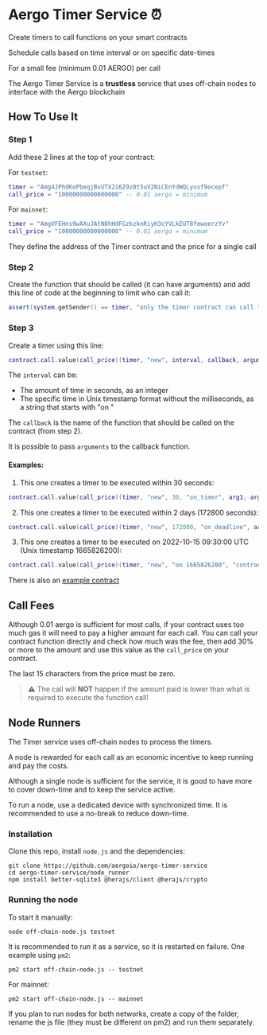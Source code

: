 # Aergo Timer Service ⏰

Create timers to call functions on your smart contracts

Schedule calls based on time interval or on specific date-times

For a small fee (minimum 0.01 AERGO) per call

The Aergo Timer Service is a **trustless** service that uses off-chain nodes to interface with the Aergo blockchain


## How To Use It

### Step 1

Add these 2 lines at the top of your contract:

For `testnet`:

```lua
timer = "Amg4JPhdKoPbeqjBvUTX2i6Z9z8t5uV2NiCEnYdWQLyusf9ocepf"
call_price = "10000000000000000" -- 0.01 aergo = minimum
```

For `mainnet`:

```lua
timer = "AmgVFEHns9wAXuJAtN8hHdFGzkzknRiyH3cYVLkEUT8fewoerzYv"
call_price = "10000000000000000" -- 0.01 aergo = minimum
```

They define the address of the Timer contract and the price for a single call


### Step 2

Create the function that should be called (it can have arguments) and add this line of code at the beginning to limit who can call it:

```lua
assert(system.getSender() == timer, "only the timer contract can call this function")
```


### Step 3

Create a timer using this line:

```lua
contract.call.value(call_price)(timer, "new", interval, callback, arguments...)
```

The `interval` can be:

* The amount of time in seconds, as an integer
* The specific time in Unix timestamp format without the milliseconds, as a string that starts with "on "

The `callback` is the name of the function that should be called on the contract (from step 2).

It is possible to pass `arguments` to the callback function.

#### Examples:

1. This one creates a timer to be executed within 30 seconds:

```lua
contract.call.value(call_price)(timer, "new", 30, "on_timer", arg1, arg2)
```

2. This one creates a timer to be executed within 2 days (172800 seconds):

```lua
contract.call.value(call_price)(timer, "new", 172800, "on_deadline", arg)
```

3. This one creates a timer to be executed on 2022-10-15 09:30:00 UTC (Unix timestamp 1665826200):

```lua
contract.call.value(call_price)(timer, "new", "on 1665826200", "contract_end")
```

There is also an [example contract](example/caller.lua)


## Call Fees

Although 0.01 aergo is sufficient for most calls, if your contract uses too much gas it will need to pay a higher amount for each call. You can call your contract function directly and check how much was the fee, then add 30% or more to the amount and use this value as the `call_price` on your contract.

The last 15 characters from the price must be zero.

> :warning: The call will **NOT** happen if the amount paid is lower than what is required to execute the function call!


## Node Runners

The Timer service uses off-chain nodes to process the timers.

A node is rewarded for each call as an economic incentive to keep running and pay the costs.

Although a single node is sufficient for the service, it is good to have more to cover down-time and to keep the service active.

To run a node, use a dedicated device with synchronized time. It is recommended to use a no-break to reduce down-time.

### Installation

Clone this repo, install `node.js` and the dependencies:

```
git clone https://github.com/aergoio/aergo-timer-service
cd aergo-timer-service/node_runner
npm install better-sqlite3 @herajs/client @herajs/crypto
```

### Running the node

To start it manually:

```
node off-chain-node.js testnet
```

It is recommended to run it as a service, so it is restarted on failure.
One example using `pm2`:

```
pm2 start off-chain-node.js -- testnet
```

For mainnet:

```
pm2 start off-chain-node.js -- mainnet
```

If you plan to run nodes for both networks, create a copy of the folder, rename the js file (they must be different on pm2) and run them separately.
